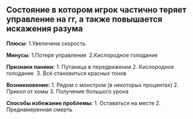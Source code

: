 ## Состояние в котором игрок частично теряет управление на гг, а также повышается искажения разума

**Плюсы**:
	1.Увеличена скорость

**Минусы**:
	1.Потеря управления 
	2.Кислородное голодание

**Признаки паники:**
	1. Путаница в передвижении
	2. Кислородное голодание 
	3. Всё становиться красных тонов

**Возникновение:**
	1. Рядом с монстром (в некоторых процентах)
	2. Прикол от комы
	3. Получение большого урона

**Способы избежание проблемы:**
	1. Оставаться на месте
	2. Преднамеренная смерть
